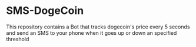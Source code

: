 # SMS-DogeCoin
This repository contains a Bot that tracks dogecoin's price every 5 seconds and send an SMS to your phone when it goes up or down an specified threshold
